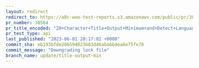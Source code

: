 ```yaml
---
layout: redirect
redirect_to: https://a8c-woo-test-reports.s3.amazonaws.com/public/pr/38564/api/index.html
pr_number: 38564
pr_title_encoded: "20+Character+Title+Output+Minimum+and+Detect+Language"
pr_test_type: api
last_published: "2023-06-01 20:17:02 +0000"
commit_sha: eb193bfde206594023683d46aba6b4ea6e75fe78
commit_message: "Downgrading lock file"
branch_name: update/title-output-min
---
```

